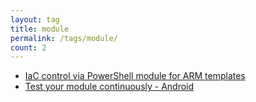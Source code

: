 ```yaml
---
layout: tag
title: module
permalink: /tags/module/
count: 2
---
```


- [IaC control via PowerShell module for ARM templates](https://blog.justcloud.pl/iac-control-via-powershell-module-for-arm-templates)
- [Test your module continuously - Android](https://kination.github.io/posts/2017-11-05-android-test-lib/)

